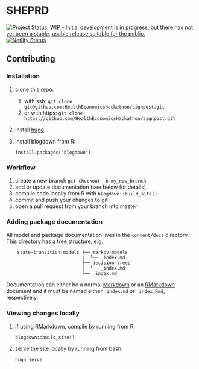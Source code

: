 # SHEPRD

[![Project Status: WIP – Initial development is in progress, but there has not yet been a stable, usable release suitable for the public.](https://www.repostatus.org/badges/latest/wip.svg)](https://www.repostatus.org/#wip) [![Netlify Status](https://api.netlify.com/api/v1/badges/92f3efe9-8473-4ebd-a29d-bb9fbb93f8dc/deploy-status)](https://app.netlify.com/sites/hermes-sheprd/deploys)

## Contributing

### Installation

1. clone this repo:

    1. with ssh: `git clone git@github.com:HealthEconomicsHackathon/signpost.git`
    1. or with https: `git clone https://github.com/HealthEconomicsHackathon/signpost.git`
    
1. install [hugo](https://gohugo.io/getting-started/installing/)
1. install blogdown from R:

    `install.packages("blogdown")`

### Workflow
1. create a new branch
    `git checkout -b my_new_branch`
1. add or update documentation (see below for details)
1. compile code locally from R with 
    `blogdown::build_site()`
1. commit and push your changes to git
1. open a pull request from your branch into master 

### Adding package documentation

All model and package documentation lives in the `content/docs` directory. This directory has a tree structure, 
e.g.

```
    state-transition-models ├── markov-models
                            |  └── _index.md
                            ├── decision-trees
                            |  └── _index.md
                            └── _index.md
```

Documentation can either be a normal 
[Markdown](https://www.markdownguide.org/cheat-sheet/) or an [RMarkdown](https://rstudio.com/wp-content/uploads/2015/02/rmarkdown-cheatsheet.pdf) document
and it must be named either `_index.md` or `_index.Rmd`, respectively.

### Viewing changes locally

1. if using RMarkdown, compile by running from R:

    `blogdown::build_site()`
    
1. serve the site locally by running from bash:

    `hugo serve`



